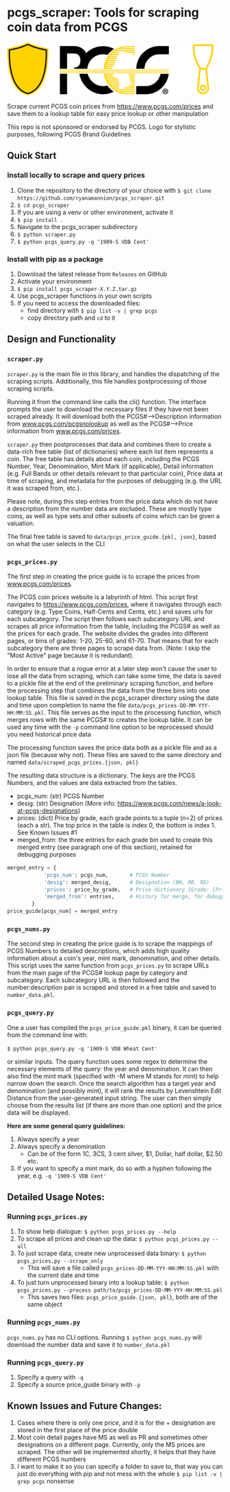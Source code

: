 # pcgs_scraper: Tools for scraping coin data from PCGS

![pcgs_scraper_logo](pcgs_logo_and_scraper.png)

Scrape current PCGS coin prices from https://www.pcgs.com/prices and save them to a lookup table for easy price lookup 
or other manipulation

This repo is not sponsored or endorsed by PCGS. Logo for stylistic purposes, following PCGS Brand Guidelines

## Quick Start

### Install locally to scrape and query prices
1. Clone the repository to the directory of your choice with `$ git clone https://github.com/ryanamannion/pcgs_scraper.git`
2. `$ cd pcgs_scraper`
3. If you are using a venv or other environment, activate it
4. `$ pip install .`
5. Navigate to the pcgs_scraper subdirectory
6. `$ python scraper.py`
7. `$ python pcgs_query.py -q '1909-S VDB Cent'`

### Install with pip as a package
1. Download the latest release from `Releases` on GitHub
2. Activate your environment
3. `$ pip install pcgs_scraper-X.Y.Z.tar.gz`
4. Use pcgs_scraper functions in your own scripts
5. If you need to access the downloaded files:
    * find directory with `$ pip list -v | grep pcgs`
    * copy directory path and `cd` to it

## Design and Functionality

### `scraper.py`

`scraper.py` is the main file in this library, and handles the dispatching of the scraping scripts. Additionally, this file handles postprocessing of those scraping scripts.

Running it from the command line calls the cli() function.
The interface prompts the user to download the necessary files if they have not been scraped already. It will download
both the PCGS#-->Description information from www.pcgs.com/pcgsnolookup as well as the PCGS#-->Price information from
www.pcgs.com/prices. 

`scraper.py` then postprocesses that data and combines them to create a data-rich free table
(list of dictionaries) where each list item represents a coin. The free table has details about each coin, including the 
PCGS Number, Year, Denomination, Mint Mark (if applicable), Detail information (e.g. Full Bands or other details 
relevant to that particular coin), Price data at time of scraping, and metadata for the purposes of debugging (e.g. the URL it was
scraped from, etc.). 

Please note, during this step entries from the price data which do not have a description from the number data are 
excluded. These are mostly type coins, as well as type sets and other subsets of coins which can be given a valuation.

The final free table is saved to `data/pcgs_price_guide.{pkl, json}`, based on what the user selects in the CLI

### `pcgs_prices.py`

The first step in creating the price guide is to scrape the prices from www.pcgs.com/prices. 

The PCGS coin prices website is a labyrinth of html. This script first navigates to https://www.pcgs.com/prices, where
it navigates through each category (e.g. Type Coins, Half-Cents and Cents, etc.) and saves urls for each subcategory. 
The script then follows each subcategory URL and scrapes all price information from the table, including the PCGS# as
well as the prices for each grade. The website divides the grades into different pages, or bins of grades: 1-20, 25-60,
and 61-70. That means that for each subcategory there are three pages to scrape data from. (Note: I skip the 
"Most Active" page because it is redundant).

In order to ensure that a rogue error at a later step won't cause the user to lose all the data from scraping, which can
take some time, the data is saved to a pickle file at the end of the preliminary scraping function, and before the 
processing step that combines the data from the three bins into one lookup table. 
This file is saved in the pcgs_scraper directory using the date and time upon
completion to name the file `data/pcgs_prices-DD-MM-YYY-HH:MM:SS.pkl`. This file serves as the input to the 
processing function, which merges rows with the same PCGS# to creates the lookup table. It can be used any time with the 
`-p` command line option to be reprocessed should you need historical price data

The processing function saves the price data both as a pickle file and as a json file (because why not). These  files are saved to the same directory and named `data/scraped_pcgs_prices.{json, pkl}`

The resulting data structure is a dictionary. The keys are the PCGS Numbers, and the values are 
data extracted from the tables. 
- pcgs_num: (str) PCGS Number
- desig: (str) Designation (More info: https://www.pcgs.com/news/a-look-at-pcgs-designations)
- prices: (dict) Price by grade, each grade points to a tuple (n=2) of prices (each a str). The top price in the table 
  is index 0, the bottom is index 1. See Known Issues #1
- merged_from: the three entries for each grade bin used to create this merged entry (see paragraph one of this 
  section), retained for debugging purposes

```python
merged_entry = {
            'pcgs_num': pcgs_num,       # PCGS Number
            'desig': merged_desig,      # Designation (BN, RB, RD)
            'prices': price_by_grade,   # Price dictionary {Grade: [Price, Price+]}
            'merged_from': entries,     # History for merge, for debugging
        }
price_guide[pcgs_num] = merged_entry
```

### `pcgs_nums.py`

The second step in creating the price guide is to scrape the mappings of PCGS Numbers to detailed descriptions, which
adds high quality information about a coin's year, mint mark, denomination, and other details. This script uses the same
function from `pcgs_prices.py` to scrape URLs from the main page of the PCGS# lookup page by category and subcategory.
Each subcategory URL is then followed and the number:description pair is scraped and stored in a free table and saved to
`number_data.pkl`.


### `pcgs_query.py`

One a user has compiled the `pcgs_price_guide.pkl` binary, it can be queried from the command line with:

`$ python pcgs_query.py -q '1909-S VDB Wheat Cent'` 

or similar inputs. The query function uses some regex to determine the necessary elements of the query: the year and
denomination. It can then also find the mint mark (specified with -M where M stands for mint) to help narrow down
the search. Once the search algorithm has a target year and denomination (and possibly mint), it will rank the
results by Levenshtein Edit Distance from the user-generated input string. The user can then simply choose from the 
results list (if there are more than one option) and the price data will be displayed.

**Here are some general query guidelines:**

1. Always specify a year
2. Always specify a denomination
    * Can be of the form 1C, 3CS, 3 cent silver, $1, Dollar, half dollar, $2.50 etc.
3. If you want to specify a mint mark, do so with a hyphen following the year, e.g. `-q '1909-S VDB Cent'`


## Detailed Usage Notes:

### Running `pcgs_prices.py`
1. To show help dialogue: `$ python pcgs_prices.py --help`
2. To scrape all prices and clean up the data: `$ python pcgs_prices.py --all`
3. To just scrape data, create new unprocessed data binary: `$ python pcgs_prices.py --scrape_only`
    * This will save a file called `pcgs_prices-DD-MM-YYY-HH:MM:SS.pkl` with the current date and time
4. To just turn unprocessed binary into a lookup table: `$ python pcgs_prices.py --process path/to/pcgs_prices-DD-MM-YYY-HH:MM:SS.pkl`
    * This saves two files: `pcgs_price_guide.{json, pkl}`, both are of the same object 
    
### Running `pcgs_nums.py`

`pcgs_nums.py` has no CLI options. Running `$ python pcgs_nums.py` will download the number data and save it to 
`number_data.pkl`

### Running `pcgs_query.py`

1. Specify a query with `-q`
2. Specify a source price_guide binary with `-p`

## Known Issues and Future Changes:

1. Cases where there is only one price, and it is for the + designation are stored in the first place of the price 
   double
2. Most coin detail pages have MS as well as PR and sometimes other designations on a different page. Currently, only 
   the MS prices are scraped. The other will be implemented shortly, it helps that they have different PCGS 
   numbers
3. I want to make it so you can specify a folder to save to, that way you can just do everything with pip and 
   not mess with the whole `$ pip list -v | grep pcgs` nonsense